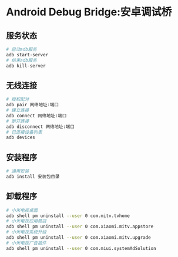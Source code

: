 # Android Debug Bridge:安卓调试桥
## 服务状态
``` bash
# 启动adb服务
adb start-server
# 结束adb服务
adb kill-server
```
## 无线连接
``` bash
# 授权配对
adb pair 网络地址:端口
# 建立连接
adb connect 网络地址:端口
# 断开连接
adb disconnect 网络地址:端口
# 已连接设备列表
adb devices
```
## 安装程序
``` bash
# 通用安装
adb install 安装包目录
```
## 卸载程序
``` bash
# 小米电视桌面
adb shell pm uninstall --user 0 com.mitv.tvhome
# 小米电视应用商店
adb shell pm uninstall --user 0 com.xiaomi.mitv.appstore
# 小米电视系统升级
adb shell pm uninstall --user 0 com.xiaomi.mitv.upgrade
# 小米电视广告插件
adb shell pm uninstall --user 0 com.miui.systemAdSolution
```